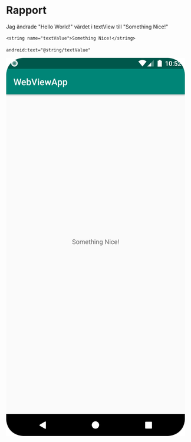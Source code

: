 
# Rapport

Jag ändrade "Hello World!" värdet i textView till "Something Nice!"

```
<string name="textValue">Something Nice!</string>

android:text="@string/textValue"
```

![](uppgift1.png)
